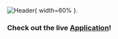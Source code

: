 ![Header](https://i.imgur.com/afvbJcN.png){ width=60% }.


### Check out the live [Application](http://slax.us)!
